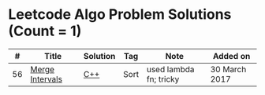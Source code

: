 # Leetcode Algo Problem Solutions (Count = 1)

|  #  | Title           |  Solution       | Tag          | Note                  | Added on | 
|-----|---------------- | --------------- |--------------|-----------------------|----------|
56 | [Merge Intervals](https://leetcode.com/problems/merge-intervals/) | [C++](./56-MergeIntervals.cpp) |Sort |used lambda fn; tricky  | 30 March 2017 |


